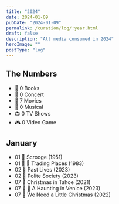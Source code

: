 ```yaml
---
title: "2024"
date: 2024-01-09
pubDate: "2024-01-09"
permalink: /curation/log/:year.html
draft: false
description: "All media consumed in 2024"
heroImage: ""
postType: "log"
---
```


## The Numbers

- 📕 0 Books
- 🎵 0 Concert
- 🎥 7 Movies
- 🎤 0 Musical
- 📺 0 TV Shows
- 🎮 0 Video Game

## January

- 01 🎥 Scrooge (1951)
- 01 🎥 🔁 Trading Places (1983)
- 02 🎥 Past Lives (2023)
- 02 🎥 Polite Society (2023)
- 07 🎥 Christmas in Tahoe (2021)
- 07 🎥 🔁 A Haunting in Venice (2023)
- 07 🎥 We Need a Little Christmas (2022)
